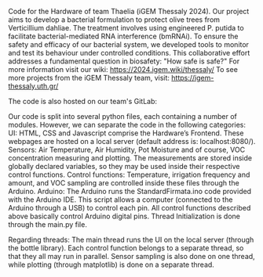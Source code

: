 Code for the Hardware of team Thaelia (iGEM Thessaly 2024).
Our project aims to develop a bacterial formulation to protect olive trees from Verticillium dahliae. 
The treatment involves using engineered P. putida to facilitate bacterial-mediated RNA interference (bmRNAi).
To ensure the safety and efficacy of our bacterial system, we developed tools to monitor and test its behaviour under controlled conditions. 
This collaborative effort addresses a fundamental question in biosafety: "How safe is safe?"
For more information visit our wiki: https://2024.igem.wiki/thessaly/
To see more projects from the iGEM Thessaly team, visit: https://igem-thessaly.uth.gr/

The code is also hosted on our team's GitLab: 

Our code is split into several python files, each containing a number of modules.
However, we can separate the code in the following categories:
UI: HTML, CSS and Javascript comprise the Hardware’s Frontend. These webpages are hosted on a local server (default address is: localhost:8080/).
Sensors: Air Temperature, Air Humidity, Pot Moisture and of course, VOC concentration measuring and plotting. The measurements are stored inside globally declared variables, so they may be used inside their respective control functions.
Control functions: Temperature, irrigation frequency and amount, and VOC sampling are controlled inside these files through the Arduino.
Arduino: The Arduino runs the StandardFirmata.ino code provided with the Arduino IDE. This script allows a computer (connected to the Arduino through a USB) to control each pin. All control functions described above basically control Arduino digital pins.
Thread Initialization is done through the main.py file.

Regarding threads:
The main thread runs the UI on the local server (through the bottle library).
Each control function belongs to a separate thread, so that they all may run in parallel.
Sensor sampling is also done on one thread, while plotting (through matplotlib) is done on a separate thread.
